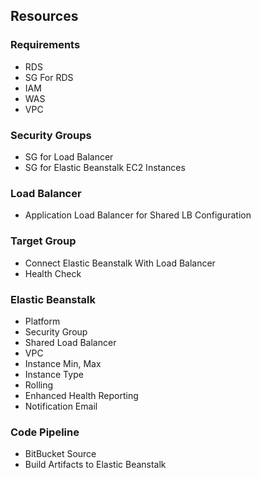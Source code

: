 ## Resources

### Requirements
- RDS
- SG For RDS
- IAM
- WAS
- VPC

### Security Groups
- SG for Load Balancer
- SG for Elastic Beanstalk EC2 Instances

### Load Balancer
- Application Load Balancer for Shared LB Configuration

### Target Group
- Connect Elastic Beanstalk With Load Balancer
- Health Check

### Elastic Beanstalk
- Platform
- Security Group
- Shared Load Balancer
- VPC 
- Instance Min, Max
- Instance Type
- Rolling
- Enhanced Health Reporting
- Notification Email

### Code Pipeline
- BitBucket Source
- Build Artifacts to Elastic Beanstalk